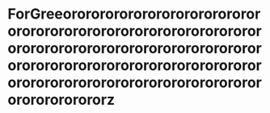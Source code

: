 # ForGreeorororororororororororororororororororororororororororororororororororororororororororororororororororororororororororororororororororororororororororororororororororororororororororororz